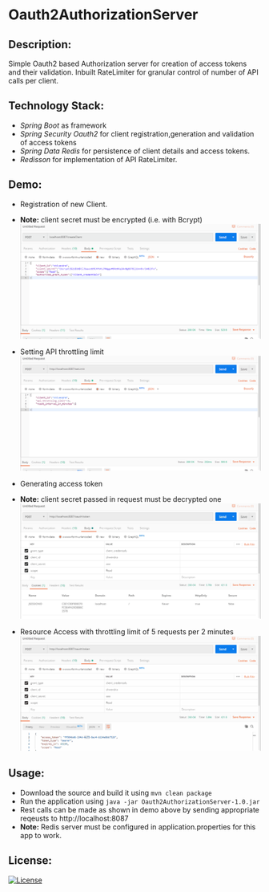 # Oauth2AuthorizationServer
## Description:
 Simple Oauth2 based Authorization server for creation of access tokens and their validation. Inbuilt RateLimiter for granular control of number of API calls per client.
 
## Technology Stack:
* *Spring Boot* as framework
* *Spring Security Oauth2* for client registration,generation and validation of access tokens
* *Spring Data Redis* for persistence of client details and access tokens.
* *Redisson* for implementation of API RateLimiter.

## Demo:
* Registration of new Client.
* **Note:** client secret must be encrypted (i.e. with Bcrypt)
![Client Creation](ClientCreation.gif)

* Setting API throttling limit
![API throttling limit](SetThrottlingLimit.gif)

* Generating access token
* **Note:** client secret passed in request must be decrypted one
![Access token generation](TokenGeneration.gif)

* Resource Access with throttling limit of 5 requests per 2 minutes
![Resource Access with Throttling Limit](ResourceAccessWithThrottling.gif)

## Usage:
* Download the source and build it using ``mvn clean package``
* Run the application using ``java -jar Oauth2AuthorizationServer-1.0.jar``
* Rest calls can be made as shown in demo above by sending appropriate reqeusts to http://localhost:8087
* **Note:** Redis server must be configured in application.properties for this app to work.

## License:
[![License](https://img.shields.io/badge/License-Apache%202.0-blue.svg)](https://opensource.org/licenses/Apache-2.0)
